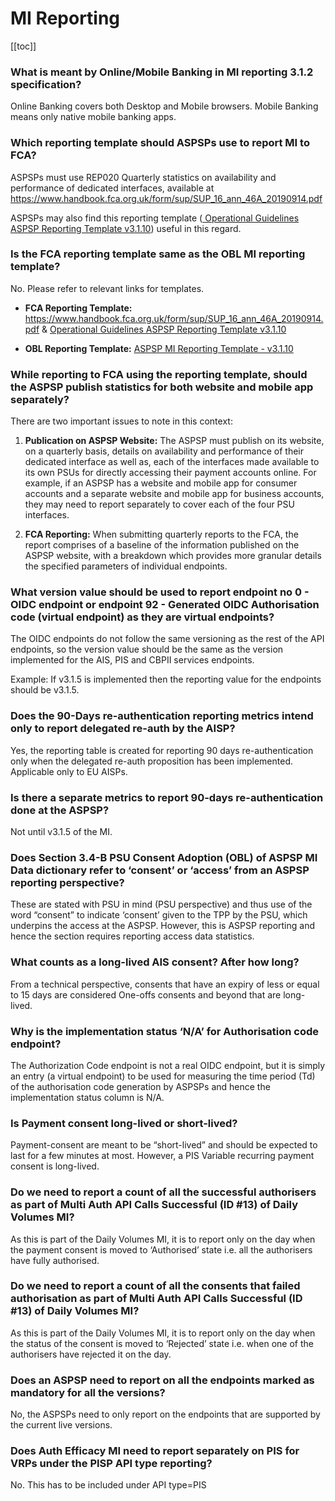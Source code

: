 # MI Reporting
[[toc]]

### **What is meant by Online/Mobile Banking in MI reporting 3.1.2 specification?**

Online Banking covers both Desktop and Mobile browsers. Mobile Banking means only native mobile banking apps.

### **Which reporting template should ASPSPs use to report MI to FCA?**

ASPSPs must use REP020 Quarterly statistics on availability and performance of dedicated interfaces, available at https://www.handbook.fca.org.uk/form/sup/SUP_16_ann_46A_20190914.pdf

ASPSPs may also find this reporting template (<a href="https://standards.openbanking.org.uk/wp-content/uploads/2022/02/Operational-Guidelines-ASPSP-Reporting-Template-v3.1.10v1.xlsx" class="external-link" rel="nofollow"> Operational Guidelines ASPSP Reporting Template v3.1.10</a>) useful in this regard.

### **Is the FCA reporting template same as the OBL MI reporting template?**

No. Please refer to relevant links for templates.

* **FCA Reporting Template:** https://www.handbook.fca.org.uk/form/sup/SUP_16_ann_46A_20190914.pdf  & <a href="https://standards.openbanking.org.uk/wp-content/uploads/2022/02/Operational-Guidelines-ASPSP-Reporting-Template-v3.1.10v1.xlsx" class="external-link" rel="nofollow"> Operational Guidelines ASPSP Reporting Template v3.1.10</a>

* **OBL Reporting Template:** <a href="https://openbankinguk.github.io/mi-docs-pub/v3.1.10-aspsp/specification/example-reporting-template.html" class="external-link" rel="nofollow"> ASPSP MI Reporting Template - v3.1.10</a>


### **While reporting to FCA using the reporting template, should the ASPSP publish statistics for both website and mobile app separately?**

There are two important issues to note in this context:

1. **Publication on ASPSP Website:** The ASPSP must publish on its website, on a quarterly basis, details on availability and performance of their dedicated interface as well as, each of the interfaces made available to its own PSUs for directly accessing their payment accounts online. For example, if an ASPSP has a website and mobile app for consumer accounts and a separate website and mobile app for business accounts, they may need to report separately to cover each of the four PSU interfaces.

2. **FCA Reporting:** When submitting quarterly reports to the FCA, the report comprises of a baseline of the information published on the ASPSP website, with a breakdown which provides more granular details the specified parameters of individual endpoints. 

### **What version value should be used to report endpoint no 0 - OIDC endpoint or endpoint 92 - Generated OIDC Authorisation code (virtual endpoint) as they are virtual endpoints?**

The OIDC endpoints do not follow the same versioning as the rest of the API endpoints, so the version value should be the same as the version implemented for the AIS, PIS and CBPII services endpoints.

Example: If v3.1.5 is implemented then the reporting value for the endpoints should be v3.1.5.

### **Does the 90-Days re-authentication reporting metrics intend only to report delegated re-auth by the AISP?**

Yes, the reporting table is created for reporting 90 days re-authentication only when the delegated re-auth proposition has been implemented. Applicable only to EU AISPs.

### **Is there a separate metrics to report 90-days re-authentication done at the ASPSP?**

Not until v3.1.5 of the MI. 

### **Does Section 3.4-B PSU Consent Adoption (OBL) of ASPSP MI Data dictionary refer to ‘consent’ or ‘access’ from an ASPSP reporting perspective?**

These are stated with PSU in mind (PSU perspective) and thus use of the word “consent” to indicate ‘consent’ given to the TPP by the PSU, which underpins the access at the ASPSP. However, this is ASPSP reporting and hence the section requires reporting access data statistics.

### **What counts as a long-lived AIS consent? After how long?**

From a technical perspective, consents that have an expiry of less or equal to 15 days are considered One-offs consents and beyond that are long-lived.

### **Why is the implementation status ‘N/A’ for Authorisation code endpoint?**

The Authorization Code endpoint is not a real OIDC endpoint, but it is simply an entry (a virtual endpoint) to be used for measuring the time period (Td) of the authorisation code generation by ASPSPs and hence the implementation status column is N/A.

### **Is Payment consent long-lived or short-lived?**

Payment-consent are meant to be “short-lived” and should be expected to last for a few minutes at most. However, a PIS Variable recurring payment consent is long-lived.

### **Do we need to report a count of all the successful authorisers as part of Multi Auth API Calls Successful (ID #13) of Daily Volumes MI?**

As this is part of the Daily Volumes MI, it is to report only on the day when the payment consent is moved to ‘Authorised’ state i.e. all the authorisers have fully authorised.

### **Do we need to report a count of all the consents that failed authorisation as part of Multi Auth API Calls Successful (ID #13) of Daily Volumes MI?**

As this is part of the Daily Volumes MI, it is to report only on the day when the status of the consent is moved to ‘Rejected’ state i.e. when one of the authorisers have rejected it on the day.

### **Does an ASPSP need to report on all the endpoints marked as mandatory for all the versions?**

No, the ASPSPs need to only report on the endpoints that are supported by the current live versions.

### **Does Auth Efficacy MI need to report separately on PIS for VRPs under the PISP API type reporting?**

No. This has to be included under API type=PIS